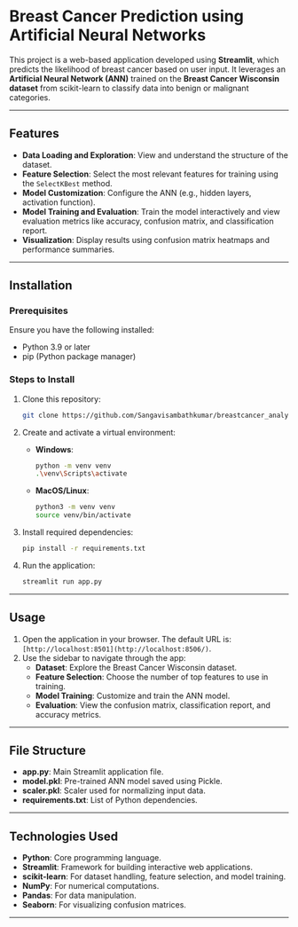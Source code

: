 # Breast Cancer Prediction using Artificial Neural Networks

This project is a web-based application developed using **Streamlit**, which predicts the likelihood of breast cancer based on user input. It leverages an **Artificial Neural Network (ANN)** trained on the **Breast Cancer Wisconsin dataset** from scikit-learn to classify data into benign or malignant categories.

---

## Features

- **Data Loading and Exploration**: View and understand the structure of the dataset.
- **Feature Selection**: Select the most relevant features for training using the `SelectKBest` method.
- **Model Customization**: Configure the ANN (e.g., hidden layers, activation function).
- **Model Training and Evaluation**: Train the model interactively and view evaluation metrics like accuracy, confusion matrix, and classification report.
- **Visualization**: Display results using confusion matrix heatmaps and performance summaries.

---

## Installation

### Prerequisites
Ensure you have the following installed:
- Python 3.9 or later
- pip (Python package manager)

### Steps to Install
1. Clone this repository:
   ```bash
   git clone https://github.com/Sangavisambathkumar/breastcancer_analysis.git
   ```

2. Create and activate a virtual environment:
   - **Windows**:
     ```bash
     python -m venv venv
     .\venv\Scripts\activate
     ```
   - **MacOS/Linux**:
     ```bash
     python3 -m venv venv
     source venv/bin/activate
     ```

3. Install required dependencies:
   ```bash
   pip install -r requirements.txt
   ```

4. Run the application:
   ```bash
   streamlit run app.py
   ```

---

## Usage

1. Open the application in your browser. The default URL is: `[http://localhost:8501](http://localhost:8506/)`.
2. Use the sidebar to navigate through the app:
   - **Dataset**: Explore the Breast Cancer Wisconsin dataset.
   - **Feature Selection**: Choose the number of top features to use in training.
   - **Model Training**: Customize and train the ANN model.
   - **Evaluation**: View the confusion matrix, classification report, and accuracy metrics.

---

## File Structure

- **app.py**: Main Streamlit application file.
- **model.pkl**: Pre-trained ANN model saved using Pickle.
- **scaler.pkl**: Scaler used for normalizing input data.
- **requirements.txt**: List of Python dependencies.

---

## Technologies Used

- **Python**: Core programming language.
- **Streamlit**: Framework for building interactive web applications.
- **scikit-learn**: For dataset handling, feature selection, and model training.
- **NumPy**: For numerical computations.
- **Pandas**: For data manipulation.
- **Seaborn**: For visualizing confusion matrices.

---

